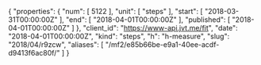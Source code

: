 {
  "properties": {
    "num": [
      5122
    ],
    "unit": [
      "steps"
    ],
    "start": [
      "2018-03-31T00:00:00Z"
    ],
    "end": [
      "2018-04-01T00:00:00Z"
    ],
    "published": [
      "2018-04-01T00:00:00Z"
    ]
  },
  "client_id": "https://www-api.jvt.me/fit",
  "date": "2018-04-01T00:00:00Z",
  "kind": "steps",
  "h": "h-measure",
  "slug": "2018/04/r9zcw",
  "aliases": [
    "/mf2/e85b66be-e9a1-40ee-acdf-d9413f6ac80f/"
  ]
}
